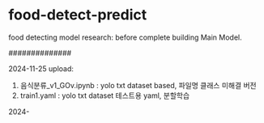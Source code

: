 # food-detect-predict
food detecting model research: before complete building Main Model.


##############

2024-11-25 upload: 
1. 음식분류_v1_GOv.ipynb : yolo txt dataset based, 파일명 클래스 미해결 버전
2. train1.yaml : yolo txt dataset 테스트용 yaml, 분할학습 

2024-
